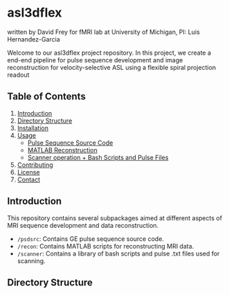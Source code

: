 # asl3dflex
written by David Frey for fMRI lab at University of Michigan, PI: Luis Hernandez-Garcia

Welcome to our asl3dflex project repository. In this project, we create a end-end pipeline for pulse sequence development and image reconstruction for velocity-selective ASL using a flexible spiral projection readout

## Table of Contents

1. [Introduction](#introduction)
2. [Directory Structure](#directory-structure)
3. [Installation](#installation)
4. [Usage](#usage)
    - [Pulse Sequence Source Code](#pulse-sequence-source-code)
    - [MATLAB Reconstruction](#matlab-reconstruction)
    - [Scanner operation + Bash Scripts and Pulse Files](#bash-scripts-and-pulse-files)
5. [Contributing](#contributing)
6. [License](#license)
7. [Contact](#contact)

## Introduction

This repository contains several subpackages aimed at different aspects of MRI sequence development and data reconstruction. 

- `/psdsrc`: Contains GE pulse sequence source code.
- `/recon`: Contains MATLAB scripts for reconstructing MRI data.
- `/scanner`: Contains a library of bash scripts and pulse .txt files used for scanning.

## Directory Structure

